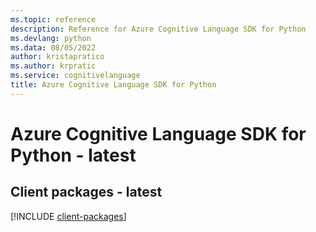 ```yaml
---
ms.topic: reference
description: Reference for Azure Cognitive Language SDK for Python
ms.devlang: python
ms.data: 08/05/2022
author: kristapratico
ms.author: krpratic
ms.service: cognitivelanguage
title: Azure Cognitive Language SDK for Python
---
```

# Azure Cognitive Language SDK for Python - latest

## Client packages - latest
[!INCLUDE [client-packages](cognitive-language-client-index.md)]
